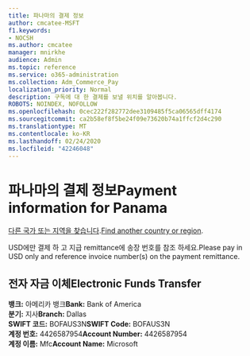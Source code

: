 ```yaml
---
title: 파나마의 결제 정보
author: cmcatee-MSFT
f1.keywords:
- NOCSH
ms.author: cmcatee
manager: mnirkhe
audience: Admin
ms.topic: reference
ms.service: o365-administration
ms.collection: Adm_Commerce_Pay
localization_priority: Normal
description: 구독에 대 한 결제를 보낼 위치를 알아봅니다.
ROBOTS: NOINDEX, NOFOLLOW
ms.openlocfilehash: 0cec222f282772dee3109485f5ca06565dff4174
ms.sourcegitcommit: ca2b58ef8f5be24f09e73620b74a1ffcf2d4c290
ms.translationtype: MT
ms.contentlocale: ko-KR
ms.lasthandoff: 02/24/2020
ms.locfileid: "42246048"
---
```

# <a name="payment-information-for-panama"></a><span data-ttu-id="b46f3-103">파나마의 결제 정보</span><span class="sxs-lookup"><span data-stu-id="b46f3-103">Payment information for Panama</span></span>

<span data-ttu-id="b46f3-104">[다른 국가 또는 지역을 찾습니다](../billing-and-payments/pay-for-your-subscription.md).</span><span class="sxs-lookup"><span data-stu-id="b46f3-104">[Find another country or region](../billing-and-payments/pay-for-your-subscription.md).</span></span>

<span data-ttu-id="b46f3-105">USD에만 결제 하 고 지급 remittance에 송장 번호를 참조 하세요.</span><span class="sxs-lookup"><span data-stu-id="b46f3-105">Please pay in USD only and reference invoice number(s) on the payment remittance.</span></span>

## <a name="electronic-funds-transfer"></a><span data-ttu-id="b46f3-106">전자 자금 이체</span><span class="sxs-lookup"><span data-stu-id="b46f3-106">Electronic Funds Transfer</span></span>

<span data-ttu-id="b46f3-107">**뱅크:** 아메리카 뱅크</span><span class="sxs-lookup"><span data-stu-id="b46f3-107">**Bank:** Bank of America</span></span>   
<span data-ttu-id="b46f3-108">**분기:** 지사</span><span class="sxs-lookup"><span data-stu-id="b46f3-108">**Branch:** Dallas</span></span>   
<span data-ttu-id="b46f3-109">**SWIFT 코드:** BOFAUS3N</span><span class="sxs-lookup"><span data-stu-id="b46f3-109">**SWIFT Code:** BOFAUS3N</span></span>   
<span data-ttu-id="b46f3-110">**계정 번호:** 4426587954</span><span class="sxs-lookup"><span data-stu-id="b46f3-110">**Account Number:** 4426587954</span></span>   
<span data-ttu-id="b46f3-111">**계정 이름:** Mfc</span><span class="sxs-lookup"><span data-stu-id="b46f3-111">**Account Name:** Microsoft</span></span>  